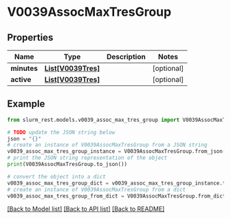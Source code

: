 # V0039AssocMaxTresGroup


## Properties

Name | Type | Description | Notes
------------ | ------------- | ------------- | -------------
**minutes** | [**List[V0039Tres]**](V0039Tres.md) |  | [optional] 
**active** | [**List[V0039Tres]**](V0039Tres.md) |  | [optional] 

## Example

```python
from slurm_rest.models.v0039_assoc_max_tres_group import V0039AssocMaxTresGroup

# TODO update the JSON string below
json = "{}"
# create an instance of V0039AssocMaxTresGroup from a JSON string
v0039_assoc_max_tres_group_instance = V0039AssocMaxTresGroup.from_json(json)
# print the JSON string representation of the object
print(V0039AssocMaxTresGroup.to_json())

# convert the object into a dict
v0039_assoc_max_tres_group_dict = v0039_assoc_max_tres_group_instance.to_dict()
# create an instance of V0039AssocMaxTresGroup from a dict
v0039_assoc_max_tres_group_from_dict = V0039AssocMaxTresGroup.from_dict(v0039_assoc_max_tres_group_dict)
```
[[Back to Model list]](../README.md#documentation-for-models) [[Back to API list]](../README.md#documentation-for-api-endpoints) [[Back to README]](../README.md)


